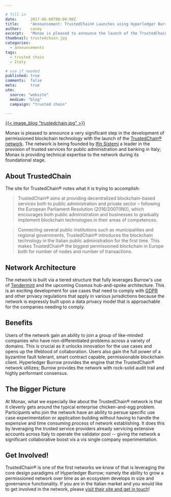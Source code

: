 ```yaml
---

# fill in
date:      2017-06-08T00:00:00Z
title:     "Announcement: TrustedChain® Launches using Hyperledger Burrow"
author:    casey
excerpt:   "Monax is pleased to announce the launch of the TrustedChain® network in Italy."
thumbnail: trustedchain.jpg
categories:
  - announcements
tags:
  - trusted chain
  - Italy

# use if needed
published: true
comments:  false
meta:      true
utm:
  source: "website"
  medium: "blog"
  campaign: "trusted chain"

---
```


[{{< image_blog "trustedchain.jpg" >}}](https://trustedchain.it/en/)

Monax is pleased to announce a very significant step in the development of permissioned blockchain technology with the launch of the [TrustedChain® network](https://trustedchain.it/en/). The network is being founded by [Ifin Sistemi](https://ifin.it) a leader in the provision of trusted services for public administration and banking in Italy; Monax is providing technical expertise to the network during its foundational stage.

## About TrustedChain

The site for TrustedChain® notes what it is trying to accomplish:

> TrustedChain® aims at providing decentralized blockchain-based services both to public administration and private sector – following the European Parliament Resolution (2016/2007(INI)), which encourages both public administration and businesses to gradually implement blockchain technologies in their areas of competences.

> Connecting several public institutions such as municipalities and regional governments, TrustedChain® introduces the blockchain technology in the Italian public administration for the first time. This makes TrustedChain® the biggest permissioned blockchain in Europe both for number of nodes and number of transactions.

## Network Architecture

The network is built via a tiered structure that fully leverages Burrow's use of [Tendermint](https://tendermint.com) and the upcoming Cosmos hub-and-spoke architecture. This is an exciting development for use cases that need to comply with [GDPR](https://www.welivesecurity.com/2017/03/24/gdpr-an-explainer/) and other privacy regulations that apply in various jurisdictions because the network is expressly built upon a data privacy model that is approachable for the companies needing to comply.

## Benefits

Users of the network gain an ability to join a group of like-minded companies who have non-differentiated problems across a variety of domains. This is crucial as it unlocks innovation for the use cases and opens up the lifeblood of collaboration. Users also gain the full power of a byzantine fault tolerant, smart contract capable, permissionable blockchain client. Hyperledger Burrow provides the engine that the TrustedChain® network utilizes; Burrow provides the network with rock-solid audit trail and highly performant consensus.

## The Bigger Picture

At Monax, what we especially like about the TrustedChain® network is that it cleverly gets around the typical enterprise chicken-and-egg problem. Participants who join the network have an ability to persue specific use case experimentation or application building without having to handle the expensive and time consuming process of network establishing. It does this by leveraging the trusted service providers already servicing extensive accounts across Italy to operate the validator pool -- giving the network a significant collaborative boost vis a vis single company experimentation.

## Get Involved!

TrustedChain® is one of the first networks we know of that is leveraging the core design paradigms of Hyperledger Burrow; namely the ability to grow a permissioned network over time as an ecosystem develops in size and governance functionality. If you are in the Italian market and you would like to get involved in the network, please [visit their site and get in touch](https://trustedchain.it/en/)!

